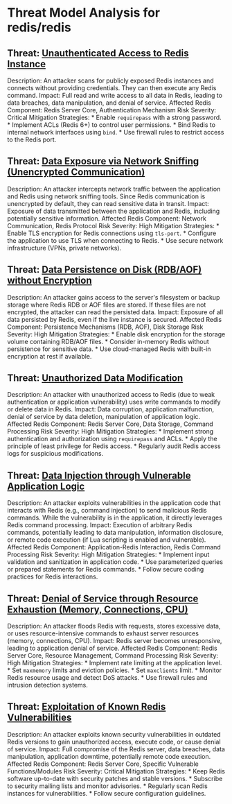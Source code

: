 # Threat Model Analysis for redis/redis

## Threat: [Unauthenticated Access to Redis Instance](./threats/unauthenticated_access_to_redis_instance.md)

Description: An attacker scans for publicly exposed Redis instances and connects without providing credentials. They can then execute any Redis command.
Impact: Full read and write access to all data in Redis, leading to data breaches, data manipulation, and denial of service.
Affected Redis Component: Redis Server Core, Authentication Mechanism
Risk Severity: Critical
Mitigation Strategies:
    * Enable `requirepass` with a strong password.
    * Implement ACLs (Redis 6+) to control user permissions.
    * Bind Redis to internal network interfaces using `bind`.
    * Use firewall rules to restrict access to the Redis port.

## Threat: [Data Exposure via Network Sniffing (Unencrypted Communication)](./threats/data_exposure_via_network_sniffing__unencrypted_communication_.md)

Description: An attacker intercepts network traffic between the application and Redis using network sniffing tools. Since Redis communication is unencrypted by default, they can read sensitive data in transit.
Impact: Exposure of data transmitted between the application and Redis, including potentially sensitive information.
Affected Redis Component: Network Communication, Redis Protocol
Risk Severity: High
Mitigation Strategies:
    * Enable TLS encryption for Redis connections using `tls-port`.
    * Configure the application to use TLS when connecting to Redis.
    * Use secure network infrastructure (VPNs, private networks).

## Threat: [Data Persistence on Disk (RDB/AOF) without Encryption](./threats/data_persistence_on_disk__rdbaof__without_encryption.md)

Description: An attacker gains access to the server's filesystem or backup storage where Redis RDB or AOF files are stored. If these files are not encrypted, the attacker can read the persisted data.
Impact: Exposure of all data persisted by Redis, even if the live instance is secured.
Affected Redis Component: Persistence Mechanisms (RDB, AOF), Disk Storage
Risk Severity: High
Mitigation Strategies:
    * Enable disk encryption for the storage volume containing RDB/AOF files.
    * Consider in-memory Redis without persistence for sensitive data.
    * Use cloud-managed Redis with built-in encryption at rest if available.

## Threat: [Unauthorized Data Modification](./threats/unauthorized_data_modification.md)

Description: An attacker with unauthorized access to Redis (due to weak authentication or application vulnerability) uses write commands to modify or delete data in Redis.
Impact: Data corruption, application malfunction, denial of service by data deletion, manipulation of application logic.
Affected Redis Component: Redis Server Core, Data Storage, Command Processing
Risk Severity: High
Mitigation Strategies:
    * Implement strong authentication and authorization using `requirepass` and ACLs.
    * Apply the principle of least privilege for Redis access.
    * Regularly audit Redis access logs for suspicious modifications.

## Threat: [Data Injection through Vulnerable Application Logic](./threats/data_injection_through_vulnerable_application_logic.md)

Description: An attacker exploits vulnerabilities in the application code that interacts with Redis (e.g., command injection) to send malicious Redis commands. While the vulnerability is in the application, it directly leverages Redis command processing.
Impact: Execution of arbitrary Redis commands, potentially leading to data manipulation, information disclosure, or remote code execution (if Lua scripting is enabled and vulnerable).
Affected Redis Component: Application-Redis Interaction, Redis Command Processing
Risk Severity: High
Mitigation Strategies:
    * Implement input validation and sanitization in application code.
    * Use parameterized queries or prepared statements for Redis commands.
    * Follow secure coding practices for Redis interactions.

## Threat: [Denial of Service through Resource Exhaustion (Memory, Connections, CPU)](./threats/denial_of_service_through_resource_exhaustion__memory__connections__cpu_.md)

Description: An attacker floods Redis with requests, stores excessive data, or uses resource-intensive commands to exhaust server resources (memory, connections, CPU).
Impact: Redis server becomes unresponsive, leading to application denial of service.
Affected Redis Component: Redis Server Core, Resource Management, Command Processing
Risk Severity: High
Mitigation Strategies:
    * Implement rate limiting at the application level.
    * Set `maxmemory` limits and eviction policies.
    * Set `maxclients` limit.
    * Monitor Redis resource usage and detect DoS attacks.
    * Use firewall rules and intrusion detection systems.

## Threat: [Exploitation of Known Redis Vulnerabilities](./threats/exploitation_of_known_redis_vulnerabilities.md)

Description: An attacker exploits known security vulnerabilities in outdated Redis versions to gain unauthorized access, execute code, or cause denial of service.
Impact: Full compromise of the Redis server, data breaches, data manipulation, application downtime, potentially remote code execution.
Affected Redis Component: Redis Server Core, Specific Vulnerable Functions/Modules
Risk Severity: Critical
Mitigation Strategies:
    * Keep Redis software up-to-date with security patches and stable versions.
    * Subscribe to security mailing lists and monitor advisories.
    * Regularly scan Redis instances for vulnerabilities.
    * Follow secure configuration guidelines.

